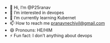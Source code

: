 - 👋 Hi, I’m @P25ranav
- 👀 I’m interested in devopes
- 🌱 I’m currently learning Kubernet
- 📫 How to reach me pranavnechiyil@gmail.com
- 😄 Pronouns: HE/HIM
- ⚡ Fun fact: I don't anything about devops

<!---
P25ranav/P25ranav is a ✨ special ✨ repository because its `README.md` (this file) appears on your GitHub profile.
You can click the Preview link to take a look at your changes.
--->
